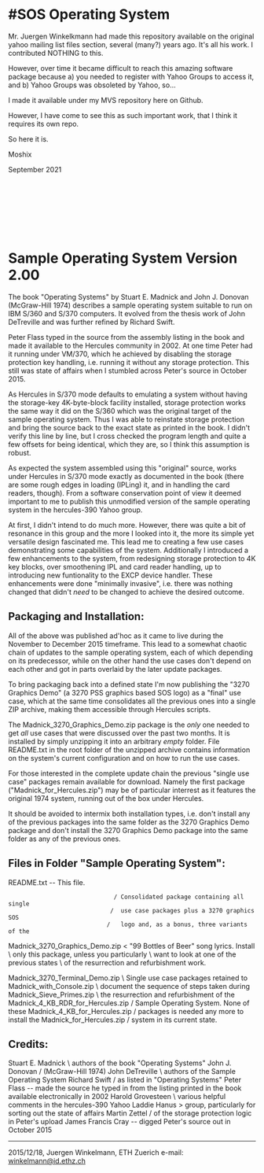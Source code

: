 
#SOS Operating System
=====================

Mr. Juergen Winkelkmann had made this repository available on the original yahoo mailing list files section, several (many?) years ago. It's all his work. I contributed NOTHING to this. 

However, over time it became difficult to reach this amazing software package because a) you needed to register with Yahoo Groups to access it, and b) Yahoo Groups was obsoleted by Yahoo, so...

I made it available under my MVS repository here on Github. 

However, I have come to see this as such important work, that I think it requires its own repo. 

So here it is. 

Moshix

September 2021

<br>
<br>
<br>
<br>
<br>
<br>




Sample Operating System Version 2.00
====================================

The book "Operating Systems" by Stuart E. Madnick and John J. Donovan
(McGraw-Hill 1974) describes a sample operating system suitable to run on
IBM S/360 and S/370 computers. It evolved from the thesis work of John
DeTreville and was further refined by Richard Swift.

Peter Flass typed in the source from the assembly listing in the book and
made it available to the Hercules community in 2002. At one time Peter had
it running under VM/370, which he achieved by disabling the storage protection
key handling, i.e. running it without any storage protection. This still was
state of affairs when I stumbled across Peter's source in October 2015.

As Hercules in S/370 mode defaults to emulating a system without having the
storage-key 4K-byte-block facility installed, storage protection works the
same way it did on the S/360 which was the original target of the sample
operating system. Thus I was able to reinstate storage protection and bring
the source back to the exact state as printed in the book. I didn't verify this
line by line, but I cross checked the program length and quite a few offsets
for being identical, which they are, so I think this assumption is robust.

As expected the system assembled using this "original" source, works under
Hercules in S/370 mode exactly as documented in the book (there are some rough
edges in loading (IPLing) it, and in handling the card readers, though). From
a software conservation point of view it deemed important to me to publish this
unmodified version of the sample operating system in the hercules-390 Yahoo
group.

At first, I didn't intend to do much more. However, there was quite a bit of
resonance in this group and the more I looked into it, the more its simple yet
versatile design fascinated me. This lead me to creating a few use cases
demonstrating some capabilities of the system. Additionally I introduced a few
enhancements to the system, from redesigning storage protection to 4K key
blocks, over smoothening IPL and card reader handling, up to introducing
new funtionality to the EXCP device handler. These enhancements were done
"minimally invasive", i.e. there was nothing changed that didn't _need_ to be
changed to achieve the desired outcome.


Packaging and Installation:
---------------------------

All of the above was published ad'hoc as it came to live during the November to
December 2015 timeframe. This lead to a somewhat chaotic chain of updates to the
sample operating system, each of which depending on its predecessor, while on
the other hand the use cases don't depend on each other and got in parts
overlaid by the later update packages.

To bring packaging back into a defined state I'm now publishing the "3270
Graphics Demo" (a 3270 PSS graphics based SOS logo) as a "final" use case, which
at the same time consolidates all the previous ones into a single ZIP archive,
making them accessible through Hercules scripts.

The Madnick_3270_Graphics_Demo.zip package is the _only_ one needed to get
_all_ use cases that were discussed over the past two months. It is installed by
simply unzipping it into an arbitrary _empty_ folder. File README.txt in the
root folder of the unzipped archive contains information on the system's current
configuration and on how to run the use cases.

For those interested in the complete update chain the previous "single use case"
packages remain available for download. Namely the first package
("Madnick_for_Hercules.zip") may be of particular interrest as it features the
original 1974 system, running out of the box under Hercules.

It should be avoided to intermix both installation types, i.e. don't install
any of the previous packages into the same folder as the 3270 Graphics Demo
package and don't install the 3270 Graphics Demo package into the same folder
as any of the previous ones.


Files in Folder "Sample Operating System":
------------------------------------------

README.txt                      --  This file.

                                  / Consolidated package containing all single
                                 /  use case packages plus a 3270 graphics SOS
                                /   logo and, as a bonus, three variants of the
Madnick_3270_Graphics_Demo.zip <    "99 Bottles of Beer" song lyrics. Install
                                \   only this package, unless you particularly
                                 \  want to look at one of the previous states
                                  \ of the resurrection and refurbishment work.

Madnick_3270_Terminal_Demo.zip  \    Single use case packages retained to
Madnick_with_Console.zip         \   document the sequence of steps taken during
Madnick_Sieve_Primes.zip          \  the resurrection and refurbishment of the
Madnick_4_KB_RDR_for_Hercules.zip /  Sample Operating System. None of these
Madnick_4_KB_for_Hercules.zip    /   packages is needed any more to install the
Madnick_for_Hercules.zip        /    system in its current state.


Credits:
--------

Stuart E. Madnick   \ authors of the book "Operating Systems"
John J. Donovan     / (McGraw-Hill 1974)
John DeTreville     \ authors of the Sample Operating System
Richard Swift       / as listed in "Operating Systems"
Peter Flass        -- made the source he typed in from the listing printed
                      in the book available electronically in 2002
Harold Grovesteen  \  various helpful comments in the hercules-390 Yahoo
Laddie Hanus        > group, particularly for sorting out the state of affairs
Martin Zettel      /  of the storage protection logic in Peter's upload
James Francis Cray -- digged Peter's source out in October 2015


----------
2015/12/18, Juergen Winkelmann, ETH Zuerich
e-mail: winkelmann@id.ethz.ch
